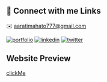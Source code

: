 
## 🔗 Connect with me Links
✉️ aaratimahato777@gmail.com

[![portfolio](https://img.shields.io/badge/my_portfolio-000?style=for-the-badge&logo=ko-fi&logoColor=white)](https://aaratim.com.np/)
[![linkedin](https://img.shields.io/badge/linkedin-0A66C2?style=for-the-badge&logo=linkedin&logoColor=white)](https://www.linkedin.com/in/aarati-mahato-tharu-b4a489213/)
[![twitter](https://img.shields.io/badge/twitter-1DA1F2?style=for-the-badge&logo=twitter&logoColor=white)](https://x.com/aarati_77)


## Website Preview

[clickMe](https://aaratimahato.github.io/portfolio/)

